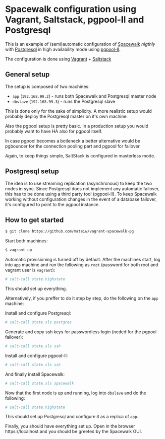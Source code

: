# Spacewalk configuration using Vagrant, Saltstack, pgpool-II and Postgresql
This is an example of (semi)automatic configuration of [Spacewalk](https://github.com/spacewalkproject/spacewalk) *nigthly* with [Postgresql](http://www.postgresql.org) in high availability mode using [pgpool-II](http://www.pgpool.net).

The configuration is done using [Vagrant](https://www.vagrantup.com) + [Saltstack](saltstack.com)
## General setup
The setup is composed of two machines:
* `app` (`192.168.99.2`) - runs both Spacewalk and Postgresql master node
* `dbslave` (`192.168.99.3`) - runs the Postgresql slave

This is done only for the sake of simplicity. A more realistic setup would probably deploy the Postgresql master on it's own machine.

Also the pgpool setup is pretty basic. In a production setup you would probably want to have HA also for pgpool itself.

In case pgpool becomes a botleneck a better alternative would be pgbouncer for the connection pooling part and pgpool for failover.

Again, to keep things simple, SaltStack is configured in masterless mode. 
## Postgresql setup
The idea is to use streaming replication (asynchronous) to keep the two nodes in sync. Since Postgresql does not implement any automatic failover, this has to be done using a third party tool (pgpool-II). To keep Spacewalk working without configuration changes in the event of a database failover, it's configured to point to the pgpool instance.

## How to get started
```sh
$ git clone https://github.com/mateiw/vagrant-spacewalk-pg
```
Start both machines:
```sh
$ vagrant up
```
Automatic provisioning is turned off by default. After the machines start, log into `app` machine and run the following as `root` (password for both root and vagrant user is `vagrant`):
```sh
# salt-call state.highstate
```
This should set up everything. 

Alternatively, if you preffer to do it step by step, do the following on the `app` machine:

Install and configure Postgresql:
```sh
# salt-call state.sls postgres
```
Generate and copy ssh keys for passwordless login (neded for the pgpool failover):
```sh
# salt-call state.sls ssh
```
Install and configure pgpool-II:
```sh
# salt-call state.sls ssh
```
And finally install Spacewalk:
```sh
# salt-call state.sls spacewalk
```
Now that the first node is up and running, log into `dbslave` and do the following:
```sh
# salt-call state.highstate
```
This should set up Postgresql and configure it as a replica of `app`.

Finally, you should have everything set up. Open in the browser https://localhost and you should be greeted by the Spacewalk GUI.

